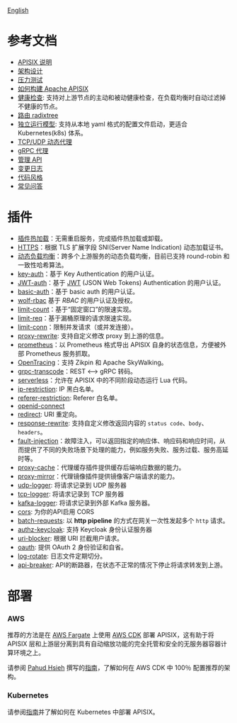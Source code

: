 <!--
#
# Licensed to the Apache Software Foundation (ASF) under one or more
# contributor license agreements.  See the NOTICE file distributed with
# this work for additional information regarding copyright ownership.
# The ASF licenses this file to You under the Apache License, Version 2.0
# (the "License"); you may not use this file except in compliance with
# the License.  You may obtain a copy of the License at
#
#     http://www.apache.org/licenses/LICENSE-2.0
#
# Unless required by applicable law or agreed to in writing, software
# distributed under the License is distributed on an "AS IS" BASIS,
# WITHOUT WARRANTIES OR CONDITIONS OF ANY KIND, either express or implied.
# See the License for the specific language governing permissions and
# limitations under the License.
#
-->
[English](../README.md)

参考文档
==================

* [APISIX 说明](../../README_CN.md)
* [架构设计](architecture-design.md)
* [压力测试](benchmark.md)
* [如何构建 Apache APISIX](how-to-build.md)
* [健康检查](health-check.md): 支持对上游节点的主动和被动健康检查，在负载均衡时自动过滤掉不健康的节点。
* [路由 radixtree](../router-radixtree.md)
* [独立运行模型](stand-alone.md): 支持从本地 yaml 格式的配置文件启动，更适合 Kubernetes(k8s) 体系。
* [TCP/UDP 动态代理](stream-proxy.md)
* [gRPC 代理](grpc-proxy.md)
* [管理 API](admin-api.md)
* [变更日志](../../CHANGELOG_CN.md)
* [代码风格](../../CODE_STYLE_CN.md)
* [常见问答](../../FAQ_CN.md)

插件
===

* [插件热加载](plugins.md)：无需重启服务，完成插件热加载或卸载。
* [HTTPS](https.md)：根据 TLS 扩展字段 SNI(Server Name Indication) 动态加载证书。
* [动态负载均衡](architecture-design.md#upstream)：跨多个上游服务的动态负载均衡，目前已支持 round-robin 和一致性哈希算法。
* [key-auth](plugins/key-auth.md)：基于 Key Authentication 的用户认证。
* [JWT-auth](plugins/jwt-auth.md)：基于 [JWT](https://jwt.io/) (JSON Web Tokens) Authentication 的用户认证。
* [basic-auth](plugins/basic-auth.md)：基于 basic auth 的用户认证。
* [wolf-rbac](plugins/wolf-rbac.md) 基于 *RBAC* 的用户认证及授权。
* [limit-count](plugins/limit-count.md)：基于“固定窗口”的限速实现。
* [limit-req](plugins/limit-req.md)：基于漏桶原理的请求限速实现。
* [limit-conn](plugins/limit-conn.md)：限制并发请求（或并发连接）。
* [proxy-rewrite](plugins/proxy-rewrite.md): 支持自定义修改 proxy 到上游的信息。
* [prometheus](plugins/prometheus.md)：以 Prometheus 格式导出 APISIX 自身的状态信息，方便被外部 Prometheus 服务抓取。
* [OpenTracing](plugins/zipkin.md)：支持 Zikpin 和 Apache SkyWalking。
* [grpc-transcode](plugins/grpc-transcode.md)：REST <--> gRPC 转码。
* [serverless](plugins/serverless.md)：允许在 APISIX 中的不同阶段动态运行 Lua 代码。
* [ip-restriction](plugins/ip-restriction.md): IP 黑白名单。
* [referer-restriction](plugins/referer-restriction.md): Referer 白名单。
* [openid-connect](plugins/openid-connect.md)
* [redirect](plugins/redirect.md): URI 重定向。
* [response-rewrite](plugins/response-rewrite.md): 支持自定义修改返回内容的 `status code`、`body`、`headers`。
* [fault-injection](plugins/fault-injection.md)：故障注入，可以返回指定的响应体、响应码和响应时间，从而提供了不同的失败场景下处理的能力，例如服务失败、服务过载、服务高延时等。
* [proxy-cache](plugins/proxy-cache.md)：代理缓存插件提供缓存后端响应数据的能力。
* [proxy-mirror](plugins/proxy-mirror.md)：代理镜像插件提供镜像客户端请求的能力。
* [udp-logger](plugins/udp-logger.md): 将请求记录到 UDP 服务器
* [tcp-logger](plugins/tcp-logger.md): 将请求记录到 TCP 服务器
* [kafka-logger](plugins/kafka-logger.md): 将请求记录到外部 Kafka 服务器。
* [cors](plugins/cors.md): 为你的API启用 CORS
* [batch-requests](plugins/batch-requests.md): 以 **http pipeline** 的方式在网关一次性发起多个 `http` 请求。
* [authz-keycloak](plugins/authz-keycloak.md): 支持 Keycloak 身份认证服务器
* [uri-blocker](plugins/uri-blocker.md): 根据 URI 拦截用户请求。
* [oauth](plugins/openid-connect.md): 提供 OAuth 2 身份验证和自省。
* [log-rotate](plugins/log-rotate.md): 日志文件定期切分。
* [api-breaker](plugins/api-breaker.md): API的断路器，在状态不正常的情况下停止将请求转发到上游。

部署
=======

### AWS

推荐的方法是在 [AWS Fargate](https://aws.amazon.com/fargate/) 上使用  [AWS CDK](https://aws.amazon.com/cdk/) 部署 APISIX，这有助于将 APISIX 层和上游层分离到具有自动缩放功能的完全托管和安全的无服务器容器计算环境之上。

请参阅 [Pahud Hsieh](https://github.com/pahud) 撰写的[指南](https://github.com/pahud/cdk-samples/blob/master/typescript/apisix/README.md)，了解如何在 AWS CDK 中 100％ 配置推荐的架构。

### Kubernetes

请参阅[指南](../../kubernetes/README.md)并了解如何在 Kubernetes 中部署 APISIX。

